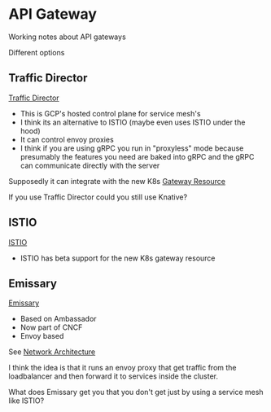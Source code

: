 # API Gateway

Working notes about API gateways

Different options

## Traffic Director

[Traffic Director](https://cloud.google.com/traffic-director/docs/features)

* This is GCP's hosted control plane for service mesh's
* I think its an alternative to ISTIO (maybe even uses ISTIO under the hood)
* It can control envoy proxies
* I think if you are using gRPC you run in "proxyless" mode because presumably the features you
  need are baked into gRPC and the gRPC can communicate directly with the server

Supposedly it can integrate with the new K8s [Gateway Resource](https://cloud.google.com/traffic-director/docs/gke-gateway-overview)

If you use Traffic Director could you still use Knative?


## ISTIO

[ISTIO](https://istio.io/latest/docs/tasks/traffic-management/ingress/secure-ingress/)

* ISTIO has beta support for the new K8s gateway resource


## Emissary

[Emissary](https://www.getambassador.io/)
* Based on Ambassador
* Now part of CNCF
* Envoy based


See [Network Architecture](https://www.getambassador.io/docs/emissary/latest/topics/concepts/kubernetes-network-architecture)

I think the idea is that it runs an envoy proxy that get traffic from the loadbalancer and then forward it to services inside the cluster.

What does Emissary get you that you don't get just by using a service mesh like ISTIO?
